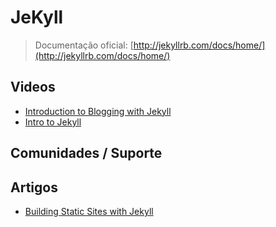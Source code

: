 # JeKyll

> Documentação oficial: [http://jekyllrb.com/docs/home/](http://jekyllrb.com/docs/home/)

## Videos
* [Introduction to Blogging with Jekyll](https://www.youtube.com/watch?v=c5WkxIzK0eA)
* [Intro to Jekyll](https://www.youtube.com/watch?v=O7NBEFmA7yA)

## Comunidades / Suporte

## Artigos
* [Building Static Sites with Jekyll](http://net.tutsplus.com/tutorials/other/building-static-sites-with-jekyll/)
